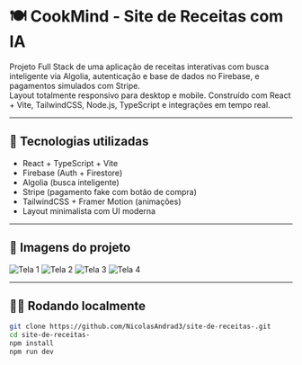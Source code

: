 # 🍽️ CookMind - Site de Receitas com IA

Projeto Full Stack de uma aplicação de receitas interativas com busca inteligente via Algolia, autenticação e base de dados no Firebase, e pagamentos simulados com Stripe.  
Layout totalmente responsivo para desktop e mobile. Construído com React + Vite, TailwindCSS, Node.js, TypeScript e integrações em tempo real.

---

## 🚀 Tecnologias utilizadas

- React + TypeScript + Vite
- Firebase (Auth + Firestore)
- Algolia (busca inteligente)
- Stripe (pagamento fake com botão de compra)
- TailwindCSS + Framer Motion (animações)
- Layout minimalista com UI moderna

---

## 📸 Imagens do projeto

![Tela 1](https://github.com/user-attachments/assets/8ffefa3b-d1ce-49c8-9c23-89db45e0ff53)
![Tela 2](https://github.com/user-attachments/assets/380f45ae-4b75-4c49-8595-164244af3ab2)
![Tela 3](https://github.com/user-attachments/assets/c306f6d1-2644-4eec-b34e-4825a29db8e9)
![Tela 4](https://github.com/user-attachments/assets/8cfb8714-9a3b-47be-a8f7-9d5165635714)

---

## 🧑‍💻 Rodando localmente

```bash
git clone https://github.com/NicolasAndrad3/site-de-receitas-.git
cd site-de-receitas-
npm install
npm run dev
